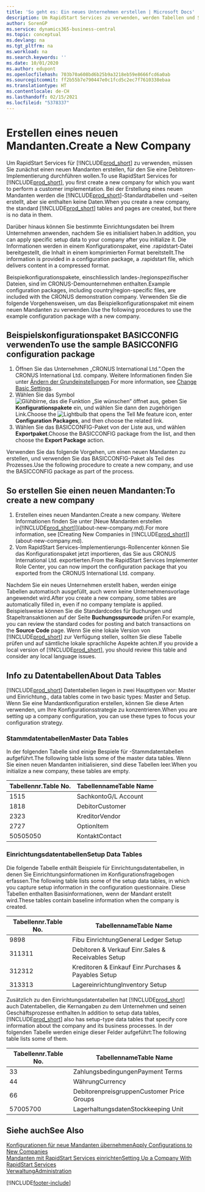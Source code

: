 ```yaml
---
title: 'So geht es: Ein neues Unternehmen erstellen | Microsoft Docs'
description: Um RapidStart Services zu verwenden, werden Tabellen und Seiten erstellt, aber sie enthalten keine Daten.
author: SorenGP
ms.service: dynamics365-business-central
ms.topic: conceptual
ms.devlang: na
ms.tgt_pltfrm: na
ms.workload: na
ms.search.keywords: ''
ms.date: 10/01/2020
ms.author: edupont
ms.openlocfilehash: 703b70a608bd6b25b9a3218eb59e8666fcd6a0ab
ms.sourcegitcommit: ff2b55b7e790447e0c1fcd5c2ec7f7610338ebaa
ms.translationtype: HT
ms.contentlocale: de-CH
ms.lasthandoff: 02/15/2021
ms.locfileid: "5378337"
---
```

# <a name="create-a-new-company"></a><span data-ttu-id="44bef-103">Erstellen eines neuen Mandanten.</span><span class="sxs-lookup"><span data-stu-id="44bef-103">Create a New Company</span></span>
<span data-ttu-id="44bef-104">Um RapidStart Services für [!INCLUDE[prod_short](includes/prod_short.md)] zu verwenden, müssen Sie zunächst einen neuen Mandanten erstellen, für den Sie eine Debitoren-Implementierung durchführen wollen.</span><span class="sxs-lookup"><span data-stu-id="44bef-104">To use RapidStart Services for [!INCLUDE[prod_short](includes/prod_short.md)], you first create a new company for which you want to perform a customer implementation.</span></span> <span data-ttu-id="44bef-105">Bei der Erstellung eines neuen Mandanten werden die [!INCLUDE[prod_short](includes/prod_short.md)]-Standardtabellen und -seiten erstellt, aber sie enthalten keine Daten.</span><span class="sxs-lookup"><span data-stu-id="44bef-105">When you create a new company, the standard [!INCLUDE[prod_short](includes/prod_short.md)] tables and pages are created, but there is no data in them.</span></span>

<span data-ttu-id="44bef-106">Darüber hinaus können Sie bestimmte Einrichtungsdaten bei Ihrem Unternehmen anwenden, nachdem Sie es initialisiert haben.</span><span class="sxs-lookup"><span data-stu-id="44bef-106">In addition, you can apply specific setup data to your company after you initialize it.</span></span> <span data-ttu-id="44bef-107">Die Informationen werden in einem Konfigurationspaket, eine .rapidstart-Datei bereitgestellt, die Inhalt in einem komprimierten Format bereitstellt.</span><span class="sxs-lookup"><span data-stu-id="44bef-107">The information is provided in a configuration package, a .rapidstart file, which delivers content in a compressed format.</span></span>  

<span data-ttu-id="44bef-108">Beispielkonfigurationspakete, einschliesslich landes-/regionspezifischer Dateien, sind im CRONUS-Demounternehmen enthalten.</span><span class="sxs-lookup"><span data-stu-id="44bef-108">Example configuration packages, including country/region-specific files, are included with the CRONUS demonstration company.</span></span> <span data-ttu-id="44bef-109">Verwenden Sie die folgende Vorgehensweisen, um das Beispielkonfigurationspaket mit einem neuen Mandanten zu verwenden.</span><span class="sxs-lookup"><span data-stu-id="44bef-109">Use the following procedures to use the example configuration package with a new company.</span></span>  

## <a name="to-use-the-sample-basicconfig-configuration-package"></a><span data-ttu-id="44bef-110">Beispielskonfigurationspaket BASICCONFIG verwenden</span><span class="sxs-lookup"><span data-stu-id="44bef-110">To use the sample BASICCONFIG configuration package</span></span>  
1. <span data-ttu-id="44bef-111">Öffnen Sie das Unternehmen „CRONUS International Ltd.”.</span><span class="sxs-lookup"><span data-stu-id="44bef-111">Open the CRONUS International Ltd. company.</span></span> <span data-ttu-id="44bef-112">Weitere Informationen finden Sie unter [Ändern der Grundeinstellungen](ui-change-basic-settings.md).</span><span class="sxs-lookup"><span data-stu-id="44bef-112">For more information, see [Change Basic Settings](ui-change-basic-settings.md).</span></span>
2. <span data-ttu-id="44bef-113">Wählen Sie das Symbol ![Glühbirne, das die Funktion „Sie wünschen“ öffnet](media/ui-search/search_small.png "Tell Me-Funktion") aus, geben Sie **Konfigurationspakete** ein, und wählen Sie dann den zugehörigen Link.</span><span class="sxs-lookup"><span data-stu-id="44bef-113">Choose the ![Lightbulb that opens the Tell Me feature](media/ui-search/search_small.png "Tell me what you want to do") icon, enter **Configuration Packages**, and then choose the related link.</span></span>  
3. <span data-ttu-id="44bef-114">Wählen Sie das BASICCONFIG-Paket von der Liste aus, und wählen **Exportpaket**.</span><span class="sxs-lookup"><span data-stu-id="44bef-114">Choose the BASICCONFIG package from the list, and then choose the **Export Package** action.</span></span>  

<span data-ttu-id="44bef-115">Verwenden Sie das folgende Vorgehen, um einen neuen Mandanten zu erstellen, und verwenden Sie das BASICCONFIG-Paket als Teil des Prozesses.</span><span class="sxs-lookup"><span data-stu-id="44bef-115">Use the following procedure to create a new company, and use the BASICCONFIG package as part of the process.</span></span>  

## <a name="to-create-a-new-company"></a><span data-ttu-id="44bef-116">So erstellen Sie einen neuen Mandanten:</span><span class="sxs-lookup"><span data-stu-id="44bef-116">To create a new company</span></span>  
1. <span data-ttu-id="44bef-117">Erstellen eines neuen Mandanten.</span><span class="sxs-lookup"><span data-stu-id="44bef-117">Create a new company.</span></span> <span data-ttu-id="44bef-118">Weitere Informationen finden Sie unter [Neue Mandanten erstellen in[!INCLUDE[prod_short](includes/prod_short.md)]](about-new-company.md).</span><span class="sxs-lookup"><span data-stu-id="44bef-118">For more information, see [Creating New Companies in [!INCLUDE[prod_short](includes/prod_short.md)]](about-new-company.md).</span></span>
2. <span data-ttu-id="44bef-119">Vom RapidStart Services-Implementierungs-Rollencenter können Sie das Konfigurationspaket jetzt importieren, das Sie aus CRONUS International Ltd. exportierten.</span><span class="sxs-lookup"><span data-stu-id="44bef-119">From the RapidStart Services Implementer Role Center, you can now import the configuration package that you exported from the CRONUS International Ltd. company.</span></span>

<span data-ttu-id="44bef-120">Nachdem Sie ein neues Unternehmen erstellt haben, werden einige Tabellen automatisch ausgefüllt, auch wenn keine Unternehmensvorlage angewendet wird.</span><span class="sxs-lookup"><span data-stu-id="44bef-120">After you create a new company, some tables are automatically filled in, even if no company template is applied.</span></span> <span data-ttu-id="44bef-121">Beispielsweise können Sie die Standardcodes für Buchungen und Stapeltransaktionen auf der Seite **Buchungsspurcode** prüfen.</span><span class="sxs-lookup"><span data-stu-id="44bef-121">For example, you can review the standard codes for posting and batch transactions on the **Source Code** page.</span></span> <span data-ttu-id="44bef-122">Wenn Sie eine lokale Version von [!INCLUDE[prod_short](includes/prod_short.md)] zur Verfügung stellen, sollten Sie diese Tabelle prüfen und auf sämtliche lokale sprachliche Aspekte achten.</span><span class="sxs-lookup"><span data-stu-id="44bef-122">If you provide a local version of [!INCLUDE[prod_short](includes/prod_short.md)], you should review this table and consider any local language issues.</span></span>

## <a name="about-data-tables"></a><span data-ttu-id="44bef-123">Info zu Datentabellen</span><span class="sxs-lookup"><span data-stu-id="44bef-123">About Data Tables</span></span>
[!INCLUDE[prod_short](includes/prod_short.md)]  <span data-ttu-id="44bef-124">Datentabellen liegen in zwei Haupttypen vor: Master und Einrichtung.</span><span class="sxs-lookup"><span data-stu-id="44bef-124">, data tables come in two basic types: Master and Setup.</span></span> <span data-ttu-id="44bef-125">Wenn Sie eine Mandantkonfiguration erstellen, können Sie diese Arten verwenden, um Ihre Konfigurationsstrategie zu konzentrieren.</span><span class="sxs-lookup"><span data-stu-id="44bef-125">When you are setting up a company configuration, you can use these types to focus your configuration strategy.</span></span>  

### <a name="master-data-tables"></a><span data-ttu-id="44bef-126">Stammdatentabellen</span><span class="sxs-lookup"><span data-stu-id="44bef-126">Master Data Tables</span></span>  
<span data-ttu-id="44bef-127">In der folgenden Tabelle sind einige Bespiele für -Stammdatentabellen aufgeführt.</span><span class="sxs-lookup"><span data-stu-id="44bef-127">The following table lists some of the master data tables.</span></span> <span data-ttu-id="44bef-128">Wenn Sie einen neuen Mandanten initialisieren, sind diese Tabellen leer.</span><span class="sxs-lookup"><span data-stu-id="44bef-128">When you initialize a new company, these tables are empty.</span></span>  

|<span data-ttu-id="44bef-129">Tabellennr.</span><span class="sxs-lookup"><span data-stu-id="44bef-129">Table No.</span></span>|<span data-ttu-id="44bef-130">Tabellenname</span><span class="sxs-lookup"><span data-stu-id="44bef-130">Table Name</span></span>|  
|-------------------|--------------------|  
|<span data-ttu-id="44bef-131">15</span><span class="sxs-lookup"><span data-stu-id="44bef-131">15</span></span>|<span data-ttu-id="44bef-132">Sachkonto</span><span class="sxs-lookup"><span data-stu-id="44bef-132">G/L Account</span></span>|  
|<span data-ttu-id="44bef-133">18</span><span class="sxs-lookup"><span data-stu-id="44bef-133">18</span></span>|<span data-ttu-id="44bef-134">Debitor</span><span class="sxs-lookup"><span data-stu-id="44bef-134">Customer</span></span>|  
|<span data-ttu-id="44bef-135">23</span><span class="sxs-lookup"><span data-stu-id="44bef-135">23</span></span>|<span data-ttu-id="44bef-136">Kreditor</span><span class="sxs-lookup"><span data-stu-id="44bef-136">Vendor</span></span>|  
|<span data-ttu-id="44bef-137">27</span><span class="sxs-lookup"><span data-stu-id="44bef-137">27</span></span>|<span data-ttu-id="44bef-138">Option</span><span class="sxs-lookup"><span data-stu-id="44bef-138">Item</span></span>|  
|<span data-ttu-id="44bef-139">5050</span><span class="sxs-lookup"><span data-stu-id="44bef-139">5050</span></span>|<span data-ttu-id="44bef-140">Kontakt</span><span class="sxs-lookup"><span data-stu-id="44bef-140">Contact</span></span>|  

### <a name="setup-data-tables"></a><span data-ttu-id="44bef-141">Einrichtungsdatentabellen</span><span class="sxs-lookup"><span data-stu-id="44bef-141">Setup Data Tables</span></span>  
<span data-ttu-id="44bef-142">Die folgende Tabelle enthält Beispiele für Einrichtungsdatentabellen, in denen Sie Einrichtungsinformationen im Konfigurationsfragebogen erfassen.</span><span class="sxs-lookup"><span data-stu-id="44bef-142">The following table lists some of the setup data tables, in which you capture setup information in the configuration questionnaire.</span></span> <span data-ttu-id="44bef-143">Diese Tabellen enthalten Basisinformationen, wenn der Mandant erstellt wird.</span><span class="sxs-lookup"><span data-stu-id="44bef-143">These tables contain baseline information when the company is created.</span></span>  

|<span data-ttu-id="44bef-144">Tabellennr.</span><span class="sxs-lookup"><span data-stu-id="44bef-144">Table No.</span></span>|<span data-ttu-id="44bef-145">Tabellenname</span><span class="sxs-lookup"><span data-stu-id="44bef-145">Table Name</span></span>|  
|-------------------|--------------------|  
|<span data-ttu-id="44bef-146">98</span><span class="sxs-lookup"><span data-stu-id="44bef-146">98</span></span>|<span data-ttu-id="44bef-147">Fibu Einrichtung</span><span class="sxs-lookup"><span data-stu-id="44bef-147">General Ledger Setup</span></span>|  
|<span data-ttu-id="44bef-148">311</span><span class="sxs-lookup"><span data-stu-id="44bef-148">311</span></span>|<span data-ttu-id="44bef-149">Debitoren & Verkauf Einr.</span><span class="sxs-lookup"><span data-stu-id="44bef-149">Sales & Receivables Setup</span></span>|  
|<span data-ttu-id="44bef-150">312</span><span class="sxs-lookup"><span data-stu-id="44bef-150">312</span></span>|<span data-ttu-id="44bef-151">Kreditoren & Einkauf Einr.</span><span class="sxs-lookup"><span data-stu-id="44bef-151">Purchases & Payables Setup</span></span>|  
|<span data-ttu-id="44bef-152">313</span><span class="sxs-lookup"><span data-stu-id="44bef-152">313</span></span>|<span data-ttu-id="44bef-153">Lagereinrichtung</span><span class="sxs-lookup"><span data-stu-id="44bef-153">Inventory Setup</span></span>|  

<span data-ttu-id="44bef-154">Zusätzlich zu den Einrichtungsdatentabellen hat [!INCLUDE[prod_short](includes/prod_short.md)] auch Datentabellen, die Kernangaben zu dem Unternehmen und seinen Geschäftsprozesse enthalten.</span><span class="sxs-lookup"><span data-stu-id="44bef-154">In addition to setup data tables, [!INCLUDE[prod_short](includes/prod_short.md)] also has setup-type data tables that specify core information about the company and its business processes.</span></span> <span data-ttu-id="44bef-155">In der folgenden Tabelle werden einige dieser Felder aufgeführt:</span><span class="sxs-lookup"><span data-stu-id="44bef-155">The following table lists some of them.</span></span>  

|<span data-ttu-id="44bef-156">Tabellennr.</span><span class="sxs-lookup"><span data-stu-id="44bef-156">Table No.</span></span>|<span data-ttu-id="44bef-157">Tabellenname</span><span class="sxs-lookup"><span data-stu-id="44bef-157">Table Name</span></span>|  
|-------------------|--------------------|  
|<span data-ttu-id="44bef-158">3</span><span class="sxs-lookup"><span data-stu-id="44bef-158">3</span></span>|<span data-ttu-id="44bef-159">Zahlungsbedingungen</span><span class="sxs-lookup"><span data-stu-id="44bef-159">Payment Terms</span></span>|  
|<span data-ttu-id="44bef-160">4</span><span class="sxs-lookup"><span data-stu-id="44bef-160">4</span></span>|<span data-ttu-id="44bef-161">Währung</span><span class="sxs-lookup"><span data-stu-id="44bef-161">Currency</span></span>|  
|<span data-ttu-id="44bef-162">6</span><span class="sxs-lookup"><span data-stu-id="44bef-162">6</span></span>|<span data-ttu-id="44bef-163">Debitorenpreisgruppen</span><span class="sxs-lookup"><span data-stu-id="44bef-163">Customer Price Groups</span></span>|  
|<span data-ttu-id="44bef-164">5700</span><span class="sxs-lookup"><span data-stu-id="44bef-164">5700</span></span>|<span data-ttu-id="44bef-165">Lagerhaltungsdaten</span><span class="sxs-lookup"><span data-stu-id="44bef-165">Stockkeeping Unit</span></span>|

  

## <a name="see-also"></a><span data-ttu-id="44bef-166">Siehe auch</span><span class="sxs-lookup"><span data-stu-id="44bef-166">See Also</span></span>  
[<span data-ttu-id="44bef-167">Konfigurationen für neue Mandanten übernehmen</span><span class="sxs-lookup"><span data-stu-id="44bef-167">Apply Configurations to New Companies</span></span>](admin-apply-configuration-to-new-companies.md)  
[<span data-ttu-id="44bef-168">Mandanten mit RapidStart Services einrichten</span><span class="sxs-lookup"><span data-stu-id="44bef-168">Setting Up a Company With RapidStart Services</span></span>](admin-set-up-a-company-with-rapidstart.md)  
[<span data-ttu-id="44bef-169">Verwaltung</span><span class="sxs-lookup"><span data-stu-id="44bef-169">Administration</span></span>](admin-setup-and-administration.md)


[!INCLUDE[footer-include](includes/footer-banner.md)]